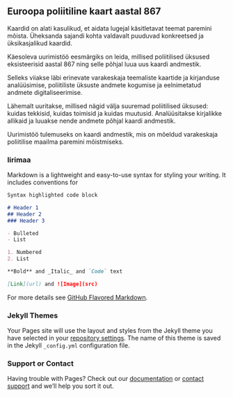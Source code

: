 ## Euroopa poliitiline kaart aastal 867

Kaardid on alati kasulikud, et aidata lugejal käsitletavat teemat paremini mõista. Üheksanda sajandi kohta valdavalt puuduvad konkreetsed ja üksikasjalikud kaardid. 

Käesoleva uurimistöö eesmärgiks on leida, millised poliitilised üksused eksisteerisid aastal 867 ning selle põhjal luua uus kaardi andmestik. 

Selleks viiakse läbi erinevate varakeskaja teemaliste kaartide ja kirjanduse analüüsimise, poliitiliste üksuste andmete kogumise ja eelnimetatud andmete digitaliseerimise. 

Lähemalt uuritakse, millised nägid välja suuremad poliitilised üksused: kuidas tekkisid, kuidas toimisid ja kuidas muutusid. Analüüsitakse kirjalikke allikaid ja luuakse nende andmete põhjal kaardi andmestik.

Uurimistöö tulemuseks on kaardi andmestik, mis on mõeldud varakeskaja poliitilise maailma paremini mõistmiseks. 

### Iirimaa

Markdown is a lightweight and easy-to-use syntax for styling your writing. It includes conventions for

```markdown
Syntax highlighted code block

# Header 1
## Header 2
### Header 3

- Bulleted
- List

1. Numbered
2. List

**Bold** and _Italic_ and `Code` text

[Link](url) and ![Image](src)
```

For more details see [GitHub Flavored Markdown](https://guides.github.com/features/mastering-markdown/).

### Jekyll Themes

Your Pages site will use the layout and styles from the Jekyll theme you have selected in your [repository settings](https://github.com/reiotrv/Aasta-867/settings). The name of this theme is saved in the Jekyll `_config.yml` configuration file.

### Support or Contact

Having trouble with Pages? Check out our [documentation](https://docs.github.com/categories/github-pages-basics/) or [contact support](https://support.github.com/contact) and we’ll help you sort it out.
